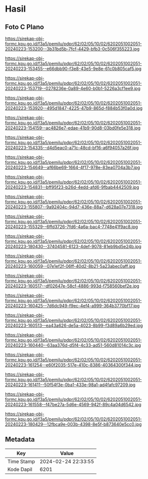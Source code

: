 # Hasil

## Foto C Plano

https://sirekap-obj-formc.kpu.go.id/f3a5/pemilu/pdpr/62/02/05/10/02/6202051002051-20240223-153200--3b31bd5b-7fcf-4429-bfb3-0c506f355223.jpg

https://sirekap-obj-formc.kpu.go.id/f3a5/pemilu/pdpr/62/02/05/10/02/6202051002051-20240223-153455--e66dbb90-f3e8-43e5-9e8e-61c0b805caf5.jpg

https://sirekap-obj-formc.kpu.go.id/f3a5/pemilu/pdpr/62/02/05/10/02/6202051002051-20240223-153719--0278236e-0a89-4e60-b0b1-5226a3cf1ee9.jpg

https://sirekap-obj-formc.kpu.go.id/f3a5/pemilu/pdpr/62/02/05/10/02/6202051002051-20240223-153920--495d1847-4225-47b9-865d-f884b53f0a0d.jpg

https://sirekap-obj-formc.kpu.go.id/f3a5/pemilu/pdpr/62/02/05/10/02/6202051002051-20240223-154159--ac4826e7-edae-41b9-90d8-03bd0fe5e318.jpg

https://sirekap-obj-formc.kpu.go.id/f3a5/pemilu/pdpr/62/02/05/10/02/6202051002051-20240223-154335--d4d5eac0-a71c-48cd-bf16-a6f94057a26f.jpg

https://sirekap-obj-formc.kpu.go.id/f3a5/pemilu/pdpr/62/02/05/10/02/6202051002051-20240223-154649--af66be69-1664-4f17-978e-83ea0704a3b7.jpg

https://sirekap-obj-formc.kpu.go.id/f3a5/pemilu/pdpr/62/02/05/10/02/6202051002051-20240223-154831--bff95f23-b26d-4edd-afd6-9fbab4442509.jpg

https://sirekap-obj-formc.kpu.go.id/f3a5/pemilu/pdpr/62/02/05/10/02/6202051002051-20240223-155807--9a92404c-94d7-436e-88a7-d628a07e7318.jpg

https://sirekap-obj-formc.kpu.go.id/f3a5/pemilu/pdpr/62/02/05/10/02/6202051002051-20240223-155329--6ffd3726-7fd6-4a6a-bac4-7748e41f9ac8.jpg

https://sirekap-obj-formc.kpu.go.id/f3a5/pemilu/pdpr/62/02/05/10/02/6202051002051-20240223-180430--37404581-6123-4def-9078-81eb9bd5e24b.jpg

https://sirekap-obj-formc.kpu.go.id/f3a5/pemilu/pdpr/62/02/05/10/02/6202051002051-20240223-160059--07e1ef2f-06ff-40d2-8b21-5a23abec0aff.jpg

https://sirekap-obj-formc.kpu.go.id/f3a5/pemilu/pdpr/62/02/05/10/02/6202051002051-20240223-160517--df02647e-58cf-4886-993d-f758560bef2e.jpg

https://sirekap-obj-formc.kpu.go.id/f3a5/pemilu/pdpr/62/02/05/10/02/6202051002051-20240223-160425--7d6dc949-f9ec-4ef4-a999-364b3770bf17.jpg

https://sirekap-obj-formc.kpu.go.id/f3a5/pemilu/pdpr/62/02/05/10/02/6202051002051-20240223-160513--ea43a626-de5a-4023-8b99-f3d89a6b29ed.jpg

https://sirekap-obj-formc.kpu.go.id/f3a5/pemilu/pdpr/62/02/05/10/02/6202051002051-20240223-160440--63aa376d-d5f4-4c33-ad51-560d81014c3c.jpg

https://sirekap-obj-formc.kpu.go.id/f3a5/pemilu/pdpr/62/02/05/10/02/6202051002051-20240223-161254--e60f2035-517e-410c-8386-40364300f344.jpg

https://sirekap-obj-formc.kpu.go.id/f3a5/pemilu/pdpr/62/02/05/10/02/6202051002051-20240223-161411--50f54f3e-0ba1-433e-98a1-ad4fafc97209.jpg

https://sirekap-obj-formc.kpu.go.id/f3a5/pemilu/pdpr/62/02/05/10/02/6202051002051-20240223-161558--f47be27a-5d6e-4569-942f-89c4a04d6542.jpg

https://sirekap-obj-formc.kpu.go.id/f3a5/pemilu/pdpr/62/02/05/10/02/6202051002051-20240223-180429--12fbca9e-003b-4398-8e5f-b873640e5cc0.jpg


## Metadata

| Key        | Value               |
| ---------- | ------------------- |
| Time Stamp | 2024-02-24 22:33:55 |
| Kode Dapil | 6201                |



